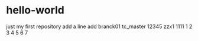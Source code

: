 # hello-world
just my first repository
add a line
add branck01
tc_master
12345
zzx1 1111
1
2
3
4
5
6
7